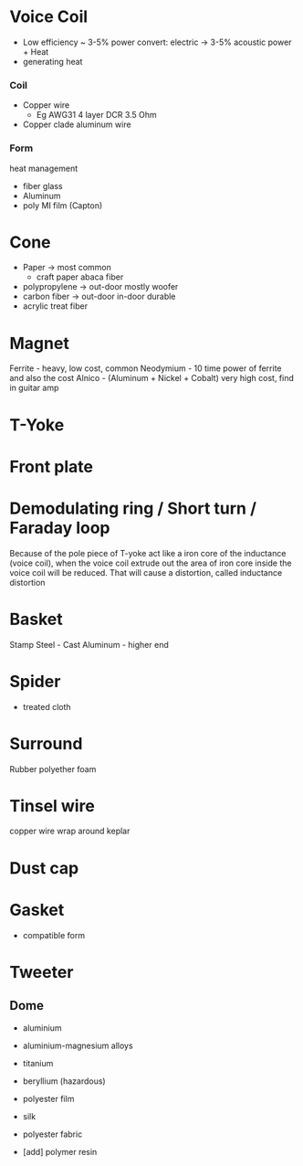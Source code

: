 
# Voice Coil

- Low efficiency ~ 3-5% power convert: electric -> 3-5% acoustic power + Heat
- generating heat
### Coil
- Copper wire 
	- Eg AWG31 4 layer DCR 3.5 Ohm
- Copper clade aluminum wire
### Form
heat management
- fiber glass
- Aluminum
- poly MI film (Capton)

# Cone

- Paper -> most common
	- craft paper abaca fiber
- polypropylene -> out-door mostly woofer
- carbon fiber -> out-door in-door durable
- acrylic treat fiber

# Magnet

Ferrite - heavy, low cost, common
Neodymium - 10 time power of ferrite and also the cost
Alnico - (Aluminum + Nickel + Cobalt) very high cost, find in guitar amp


# T-Yoke

# Front plate

# Demodulating ring / Short turn / Faraday loop

Because of the pole piece of T-yoke act like a iron core of the inductance (voice coil), when the voice coil extrude out the area of iron core inside the voice coil will be reduced. That will cause a distortion, called inductance distortion


# Basket

Stamp Steel - 
Cast Aluminum - higher end


# Spider

- treated cloth

# Surround
Rubber
polyether foam



# Tinsel wire
copper wire wrap around keplar


# Dust cap


# Gasket
- compatible form


# Tweeter

## Dome

- aluminium
- aluminium-magnesium alloys
- titanium
- beryllium (hazardous)

- polyester film
- silk
- polyester fabric
- \[add] polymer resin

